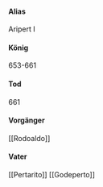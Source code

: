 #### Alias
Aripert I
#### König
653-661
#### Tod
661
#### Vorgänger
[[Rodoaldo]]
#### Vater
[[Pertarito]]
[[Godeperto]]